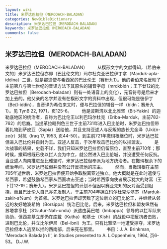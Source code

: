 ```yaml
---
layout: wiki
title: 米罗达巴拉但（MERODACH-BALADAN）
categories: NewBibleDictionary
description: 米罗达巴拉但（MERODACH-BALADAN）
keywords: 米罗达巴拉但（MERODACH-BALADAN）
comments: false
---
```


## 米罗达巴拉但（MERODACH-BALADAN）



米罗达巴拉但（MERODACH-BALADAN）
　　从楔形文字的文献得知，〔希伯来文的〕米罗达巴拉但亦即〔巴比伦文的〕玛尔杜克亚巴拉伊丁拿（Marduk-apla-iddina）二世，就是那遣使与希西家的巴比伦王（赛卅九1）。他的希伯来名反映了主前第八与第七世纪的音译方法下其原名的辅音字母（mrdkbldn；王下廿12的比罗达巴拉但〔Berodach-baladan〕则有一处语音上的变化），元音符号是后来才加上去的。他父亲的名字并没有在楔形文字的资料中出现，但很可能是彼伊丁（Be{l-iddin），当音译为希伯来文时，便与巴拉但的辅音一样（bldn；赛卅九1）。见 TynB
22, 1971，页125-6。
　　他是波斯湾以北比雅坚（Bit-Yakin）的迦勒底地区的统治者，自称为巴比伦王以利巴玛尔杜克（Eriba-Marduk，主前782-762）的后裔。当提革拉毗列色三世于主前731年进入巴比伦时，米罗达巴拉但带着礼物到萨皮亚（Sapia）送给他，并且支持亚述人与反叛的族长尤金泽（Uki{n-ze{r）对抗（Iraq
17, 1953, 页44-50）。到主前721年撒珥根继位时，米罗达巴拉但进入巴比伦并自封为王。亚述人反击，于次年攻击巴比伦的以拦盟友。
　　是次战事的结果，史载不详，我们只知米罗达巴拉但仍留原位，直至主前710年；那时候，撒珥根既已使以拦人变为中立，就公然进入巴比伦城，并没遭受任何反抗。当亚述人向南推进至比雅坚时，米罗达巴拉但奉派为地方统治者。在撒珥根余下的统治年间，米罗达巴拉但并没有公开反抗他的宗主。
　　然而，当撒珥根在主前705年逝世后，米罗达巴拉但便开始争取脱离亚述独立。他大概就是在此时遣使与希西家，希望鼓励希西家从西面攻击亚述；当时希西家向使者展示犹大的财富（王下廿12-19；赛卅九）。米罗达巴拉但的计划不但因以赛亚先知的反对而受到阻挠，而且巴比伦人自己亦先发制人，于主前704年拥立玛尔杜克沙基苏（Marduk-zakir-s%um）为首领。米罗达巴拉但却罢黜了这位新立的巴比伦王，并继续从邻近的友好地波希帕（Borsippa）统治巴比伦。后来，米罗达巴拉但和盟友纵然有苏塔拿亨杜（S%utur-Nah\-undu）派遣由英巴帕（Imbappa）领导的以拦军队来协助，但西拿基立却仍在库戴（Kutha）和基士（Kish）的战役中把反抗者击败，进到巴比伦，并立比尔伊尼（Bel-ibni）为王。只有比雅坚一地遭受掠夺，米罗达巴拉但本人逃至以拦的西南部，后来死在那里。
　　书目：J. A. Brinkman, 'Merodach
Balada{n II',
in Studies presented to A. L.Oppenheim,
1964, 页6-53。
D.J.W.




